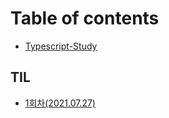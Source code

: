 # Table of contents

* [Typescript-Study](README.md)

## TIL

* [1회차\(2021.07.27\)](til/1-2021.07.27.md)

